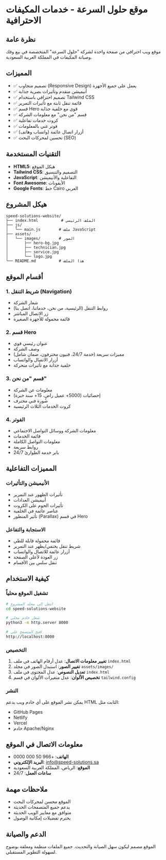 # موقع حلول السرعة - خدمات المكيفات الاحترافية

## نظرة عامة
موقع ويب احترافي من صفحة واحدة لشركة "حلول السرعة" المتخصصة في بيع وفك وصيانة المكيفات في المملكة العربية السعودية.

## المميزات
- ✅ تصميم متجاوب (Responsive Design) يعمل على جميع الأجهزة
- ✅ أنيميشن متقدم وتأثيرات بصرية جذابة
- ✅ تصميم احترافي باستخدام Tailwind CSS
- ✅ قائمة تنقل ثابتة مع تأثيرات التمرير
- ✅ قسم Hero قوي مع خلفية جذابة
- ✅ قسم "من نحن" مع معلومات الشركة
- ✅ كروت خدمات تفاعلية
- ✅ فوتر غني بالمعلومات
- ✅ أزرار اتصال عائمة (واتساب وهاتف)
- ✅ تحسين لمحركات البحث (SEO)

## التقنيات المستخدمة
- **HTML5**: هيكل الموقع
- **Tailwind CSS**: التصميم والتنسيق
- **JavaScript**: التفاعلية والأنيميشن
- **Font Awesome**: الأيقونات
- **Google Fonts**: خط Cairo العربي

## هيكل المشروع
```
speed-solutions-website/
├── index.html          # الملف الرئيسي
├── js/
│   └── main.js        # ملف JavaScript
├── assets/
│   └── images/        # الصور
│       ├── hero-bg.jpg
│       ├── technician.jpg
│       ├── service.jpg
│       └── logo.jpg
└── README.md          # هذا الملف
```

## أقسام الموقع

### 1. شريط التنقل (Navigation)
- شعار الشركة
- روابط التنقل (الرئيسية، من نحن، خدماتنا، اتصل بنا)
- زر الاتصال المباشر
- قائمة محمولة للأجهزة الصغيرة

### 2. قسم Hero
- عنوان رئيسي قوي
- وصف الشركة
- مميزات سريعة (خدمة 24/7، فنيون محترفون، ضمان شامل)
- أزرار الاتصال والواتساب
- خلفية جذابة مع تأثيرات متحركة

### 3. قسم "من نحن"
- معلومات عن الشركة
- إحصائيات (5000+ عميل راضٍ، 15+ سنة خبرة)
- صورة فني محترف
- كروت الخدمات الثلاث الرئيسية

### 4. الفوتر
- معلومات الشركة ووسائل التواصل الاجتماعي
- قائمة الخدمات
- معلومات التواصل الكاملة
- روابط سريعة
- بانر خدمة الطوارئ 24/7

## المميزات التفاعلية

### الأنيميشن والتأثيرات
- تأثيرات الظهور عند التمرير
- أنيميشن العدادات
- تأثيرات الحوم على الكروت
- عناصر عائمة في الخلفية
- تأثير المنظور (Parallax) في قسم Hero

### الاستجابة والتفاعل
- قائمة محمولة قابلة للطي
- شريط تنقل يختفي/يظهر عند التمرير
- أزرار عائمة للاتصال والواتساب
- زر العودة لأعلى الصفحة
- تنقل سلس بين الأقسام

## كيفية الاستخدام

### تشغيل الموقع محلياً
```bash
# انتقل إلى مجلد المشروع
cd speed-solutions-website

# شغل خادم محلي
python3 -m http.server 8000

# افتح المتصفح على
http://localhost:8000
```

### التخصيص
1. **تغيير معلومات الاتصال**: عدل أرقام الهاتف في ملف `index.html`
2. **تغيير الصور**: استبدل الصور في مجلد `assets/images/`
3. **تعديل النصوص**: عدل المحتوى في ملف `index.html`
4. **تخصيص الألوان**: عدل متغيرات الألوان في قسم `tailwind.config`

### النشر
يمكن نشر الموقع على أي خادم ويب يدعم HTML الثابت مثل:
- GitHub Pages
- Netlify
- Vercel
- خادم Apache/Nginx

## معلومات الاتصال في الموقع
- **الهاتف**: +966 50 000 0000
- **البريد الإلكتروني**: info@speed-solutions.sa
- **الموقع**: الرياض، المملكة العربية السعودية
- **ساعات العمل**: 24/7

## ملاحظات مهمة
- الموقع محسن لمحركات البحث
- يدعم جميع المتصفحات الحديثة
- متوافق مع معايير الويب الحديثة
- يحترم تفضيلات إمكانية الوصول

## الدعم والصيانة
الموقع مصمم ليكون سهل الصيانة والتحديث. جميع الملفات منظمة ومعلقة بوضوح لسهولة التطوير المستقبلي.

